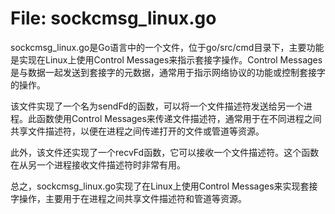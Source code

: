 # File: sockcmsg_linux.go

sockcmsg_linux.go是Go语言中的一个文件，位于go/src/cmd目录下，主要功能是实现在Linux上使用Control Messages来指示套接字操作。Control Messages是与数据一起发送到套接字的元数据，通常用于指示网络协议的功能或控制套接字的操作。

该文件实现了一个名为sendFd的函数，可以将一个文件描述符发送给另一个进程。此函数使用Control Messages来传递文件描述符，通常用于在不同进程之间共享文件描述符，以便在进程之间传递打开的文件或管道等资源。

此外，该文件还实现了一个recvFd函数，它可以接收一个文件描述符。这个函数在从另一个进程接收文件描述符时非常有用。

总之，sockcmsg_linux.go实现了在Linux上使用Control Messages来实现套接字操作，主要用于在进程之间共享文件描述符和管道等资源。

